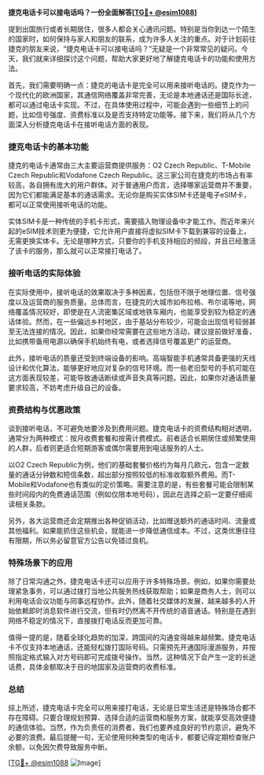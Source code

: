 **捷克电话卡可以接电话吗？一份全面解答[[TG💪+ @esim1088](https://t.me/s/esim1088)]**

提到出国旅行或者长期居住，很多人都会关心通讯问题。特别是当你到达一个陌生的国家时，如何保持与家人和朋友的联系，成为许多人关注的重点。对于计划前往捷克的朋友来说，“捷克电话卡可以接电话吗？”无疑是一个非常常见的疑问。今天，我们就来详细探讨这个问题，帮助大家更好地了解捷克电话卡的功能和使用方法。

首先，我们需要明确一点：捷克的电话卡是完全可以用来接听电话的。捷克作为一个现代化的欧洲国家，其通信网络覆盖非常完善，无论是本地通话还是国际长途，都可以通过电话卡实现。不过，在具体使用过程中，可能会遇到一些细节上的问题，比如信号强度、资费标准以及是否支持特定功能等。接下来，我们将从几个方面深入分析捷克电话卡在接听电话方面的表现。

### 捷克电话卡的基本功能

捷克的电话卡通常由三大主要运营商提供服务：O2 Czech Republic、T-Mobile Czech Republic和Vodafone Czech Republic。这三家公司在捷克的市场占有率较高，各自拥有庞大的用户群体。对于普通用户而言，选择哪家运营商并不重要，因为它们都能满足基本的通话需求。无论你是购买实体SIM卡还是电子eSIM卡，都可以正常使用接听电话的功能。

实体SIM卡是一种传统的手机卡形式，需要插入物理设备中才能工作。而近年来兴起的eSIM技术则更为便捷，它允许用户直接将虚拟SIM卡下载到兼容的设备上，无需更换实体卡。无论是哪种方式，只要你的手机支持相应的频段，并且已经激活了该卡的服务，那么就可以正常接打电话了。

### 接听电话的实际体验

在实际使用中，接听电话的效果取决于多种因素，包括但不限于地理位置、信号强度以及运营商的服务质量。总体而言，在捷克的大城市如布拉格、布尔诺等地，网络覆盖情况较好，即使是在人流密集区域或地铁车厢内，也能享受到较为稳定的通话体验。然而，在一些偏远乡村地区，由于基站分布较少，可能会出现信号较弱甚至无法连接的情况。因此，如果你经常需要在这些地方活动，建议提前做好准备，比如携带备用电源以确保手机始终有电，或者选择信号覆盖更广的运营商。

此外，接听电话的质量还受到终端设备的影响。高端智能手机通常具备更强的天线设计和优化算法，能够更好地应对复杂的信号环境。而一些老旧型号的手机可能在这方面表现较差，可能导致通话断续或声音失真等问题。因此，如果你对通话质量要求较高，不妨考虑升级自己的设备。

### 资费结构与优惠政策

谈到接听电话，不可避免地要涉及到费用问题。捷克电话卡的资费结构相对透明，通常分为两种模式：按月收费套餐和按需计费模式。前者适合长期居住或频繁使用的人群，后者则更适合短期游客或偶尔需要用到电话服务的人士。

以O2 Czech Republic为例，他们的基础套餐价格约为每月几欧元，包含一定数量的通话分钟数和短信条数，超出部分按照较低的标准收取额外费用。而T-Mobile和Vodafone也有类似的定价策略。需要注意的是，有些套餐可能会限制某些时间段内的免费通话范围（例如仅限本地号码），因此在选择之前一定要仔细阅读相关条款。

另外，各大运营商还会定期推出各种促销活动，比如赠送额外的通话时间、流量或其他福利。如果能抓住这些机会，就能进一步降低通信成本。不过，这类优惠往往有限期，所以务必留意官方公告以免错过良机。

### 特殊场景下的应用

除了日常沟通之外，捷克电话卡还可以应用于许多特殊场景。例如，如果你需要处理紧急事务，可以通过拨打当地公共服务热线获取帮助；如果是商务人士，则可以利用电话会议功能与同事远程协作。此外，随着社交媒体的发展，越来越多的人开始依赖即时消息软件进行交流，但有时仍然离不开传统的语音通话。特别是在遇到网络不稳定的情况下，直接拨打电话反而更加可靠。

值得一提的是，随着全球化趋势的加深，跨国间的沟通变得越来越频繁。捷克电话卡不仅支持本地通话，还能轻松拨打国际号码。只需预先开通国际漫游服务，并按照指定格式输入对方号码即可完成拨号操作。当然，这种情况下会产生一定的长途话费，具体金额取决于目的地国家及运营商的收费标准。

### 总结

综上所述，捷克电话卡完全可以用来接打电话，无论是日常生活还是特殊场合都不存在障碍。只要合理规划预算、选择合适的运营商和服务方案，就能享受高效便捷的通信体验。当然，作为负责任的消费者，我们也要养成良好的节约意识，避免不必要的浪费。最后提醒一句，无论使用何种类型的电话卡，都要记得定期检查账户余额，以免因欠费导致服务中断。

[[TG💪+ @esim1088](https://t.me/s/esim1088) ![Image](https://i.postimg.cc/4NQfJmqS/Snipaste-2025-05-13-00-14-12.png)]